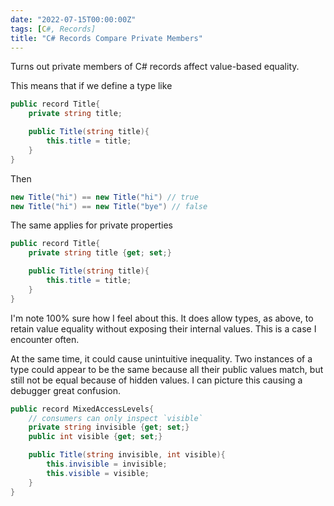 ```yaml
---
date: "2022-07-15T00:00:00Z"
tags: [C#, Records]
title: "C# Records Compare Private Members"
---
```


Turns out private members of C# records affect value-based equality.
<!--more-->

This means that if we define a type like

```cs
public record Title{
    private string title;

    public Title(string title){
        this.title = title;
    }
}
```

Then 
```cs
new Title("hi") == new Title("hi") // true
new Title("hi") == new Title("bye") // false
```

The same applies for private properties

```cs
public record Title{
    private string title {get; set;}

    public Title(string title){
        this.title = title;
    }
}
```

I'm note 100% sure how I feel about this. It does allow types, as above, to retain value equality without exposing their internal values. This is a case I encounter often.


At the same time, it could cause unintuitive inequality. Two instances of a type could appear to be the same because all their public values match, but still not be equal because of hidden values. I can picture this causing a debugger great confusion.

```cs
public record MixedAccessLevels{
    // consumers can only inspect `visible`
    private string invisible {get; set;}
    public int visible {get; set;}

    public Title(string invisible, int visible){
        this.invisible = invisible;
        this.visible = visible;
    }
}
```


